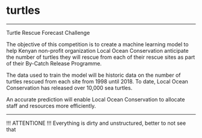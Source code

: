 # turtles
---
Turtle Rescue Forecast Challenge

The objective of this competition is to create a machine learning model to help Kenyan non-profit organization Local Ocean Conservation anticipate the number of turtles they will rescue from each of their rescue sites as part of their By-Catch Release Programme.

The data used to train the model will be historic data on the number of turtles rescued from each site from 1998 until 2018. To date, Local Ocean Conservation has released over 10,000 sea turtles.

An accurate prediction will enable Local Ocean Conservation to allocate staff and resources more efficiently.

---

!!! ATTENTIONE !!!
Everything is dirty and unstructured, better to not see that


